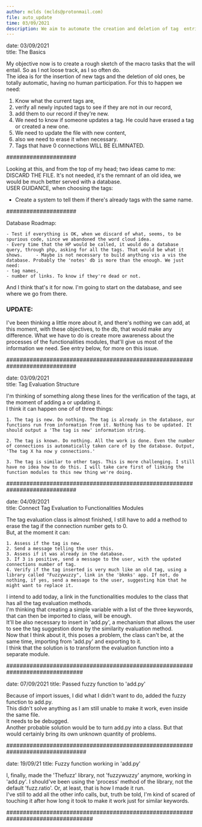 ```yaml
---
author: mclds (mclds@protonmail.com)
file: auto_update
time: 03/09/2021
description: We aim to automate the creation and deletion of tag  entries for the webapp.
---
```



  date: 03/09/2021  
  title: The Basics  
  
  My objective now is to create a rough sketch of the macro tasks that the will entail. So as I not loose track, as I so often do.  
  The idea is for the insertion of new tags and the deletion of old ones, be totally automatic, having no human participation. For this to happen we  need:  

  1. Know what the current tags are,  
  2. verify all newly inputed tags to see if they are not in our record,  
  3. add them to our record if they're new.  
  4. We need to know if someone updates a tag. He could have erased a tag  
     or created a new one.  
  5. We need to update the file with new content,  
  6. also we need to erase it when necessary.  
  7. Tags that have 0 connections WILL BE ELIMINATED. 
  
  #####################     
  
  Looking at this, and from the top of my head; two ideas came to me:  
  DISCARD THE FILE. It's not needed, it's the remnant of an old idea, we would be much better served with a database.  
  USER GUIDANCE, when choosing the tags:  
  - Create a system to tell them if there's already tags with the same name.  
  
  #####################  
  
  Database Roadmap:  
   
    - Test if everything is OK, when we discard of what, seems, to be spurious code, since we abandoned the word cloud idea.  
    - Every time that the HP would be called, it would do a database query, through php, asking for all the tags. That would be what it shows.     - Maybe is not necessary to build anything vis a vis the database. Probably the 'notes' db is more than the enough. We just need:  
    - tag names,  
    - number of links. To know if they're dead or not.  
  
  And I think that's it for now. I'm going to start on the database, and see where we go from there.  


### UPDATE:
I've been thinking a little more about it, and there's nothing we can add, at this moment, with these objectives, to the db, that would make any difference. What we have to do is create more awareness about the processes of the functionalities modules, that'll give us most of the information we need. See entry below, for more on this issue.  
  
#############################################################################  


  date: 03/09/2021   
  title: Tag Evaluation Structure  

  I'm thinking of something along these lines for the verification of the tags, at the moment of adding a or updating it.  
  I think it can happen one of of three things:  

    1. The tag is new. Do nothing. The tag is already in the database, our functions run from information from it. Nothing has to be updated. It should output a 'The tag is new' information string.  
    
    2. The tag is known. Do nothing. All the work is done. Even the number of connections is automatically taken care of by the database. Output, 'The tag X ha now y connections.'  
    
    3. The tag is similar to other tags. This is more challenging. I still have no idea how to do this. I will take care first of linking the function modules to this new thing we're doing.  

#############################################################################


  date: 04/09/2021  
  title: Connect Tag Evaluation to Functionalities Modules  

  The tag evaluation class is almost finished, I still have to add a method to erase the tag if the connection number gets to 0.  
  But, at the moment it can:  

    1. Assess if the tag is new.  
    2. Send a message telling the user this.  
    3. Assess if it was already in the database.  
    3. If 3 is positive, send a message to the user, with the updated  connections number of tag.  
    4. Verify if the tag inserted is very much like an old tag, using a library called "Fuzzywuzzy", link in the 'bkmks' app. If not, do nothing, if yes, send a message to the user, suggesting him that he might want to replace it.  
  
  I intend to add today, a link in the functionalities modules to the class that has all the tag evaluation methods.  
  I'm thinking that creating a simple variable with a list of the three keywords, that can then be imported to class, will be enough.  
  It'll be also necessary to insert in 'add.py', a mechanism that allows the user to see the tag suggestion done by the similarity evaluation  method.  
  Now that I think about it, this poses a problem, the class can't be, at the same time, importing from 'add.py' and exporting to it.  
  I think that the solution is to transform the evaluation function into a separate module.  

###############################################################################


  date: 07/09/2021
  title: Passed fuzzy function to 'add.py'

  Because of import issues, I did what I didn't want to do, added the fuzzy function to add.py.  
  This didn't solve anything as I am still unable to make it work, even inside the same file.  
  It needs to be debugged.  
  Another probable solution would be to turn add.py into a class. But that would certainly bring its own unknown quantity of problems.  

################################################################################


 date: 19/09/21
 title: Fuzzy function working in 'add.py'

 I, finally, made the 'Thefuzz' library, not 'fuzzywuzzy' anymore, working in 'add.py'. I should've been using the 'process' method of the
 library, not the default 'fuzz.ratio'. Or, at least, that is how I made it run.  
 I've still to add all the other info calls, but, truth be told, I'm kind of scared of touching it after how long it took to make it work just  for similar keywords.  

##################################################################################

